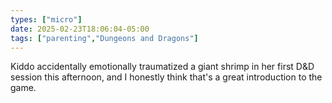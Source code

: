 ```yaml
---
types: ["micro"]
date: 2025-02-23T18:06:04-05:00
tags: ["parenting","Dungeons and Dragons"]
---
```

Kiddo accidentally emotionally traumatized a giant shrimp in her first D&D session this afternoon, and I honestly think that's a great introduction to the game.
